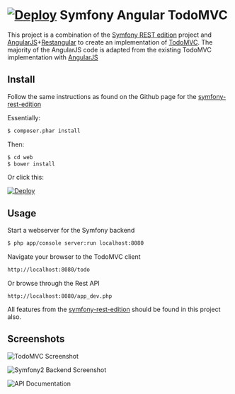 [![Deploy](https://www.herokucdn.com/deploy/button.png)](https://heroku.com/deploy)
Symfony Angular TodoMVC 
========================

This project is a combination of the [Symfony REST edition](https://github.com/gimler/symfony-rest-edition) project and [AngularJS](http://angularjs.org/)+[Restangular](https://github.com/mgonto/restangular) to create an implementation
of [TodoMVC](http://todomvc.com/). The majority of the AngularJS code is adapted from the existing TodoMVC implementation with [AngularJS](http://todomvc.com/architecture-examples/angularjs/#/)

Install
----------------------------------

Follow the same instructions as found on the Github page for the [symfony-rest-edition](https://github.com/gimler/symfony-rest-edition)

Essentially:

```bash
$ composer.phar install
```

Then:

```bash
$ cd web 
$ bower install
```

Or click this:

[![Deploy](https://www.herokucdn.com/deploy/button.png)](https://heroku.com/deploy)

Usage
--------------------------------

Start a webserver for the Symfony backend

```bash
$ php app/console server:run localhost:8080
```

Navigate your browser to the TodoMVC client

```bash
http://localhost:8080/todo
```

Or browse through the Rest API

```
http://localhost:8080/app_dev.php
```

All features from the [symfony-rest-edition](https://github.com/gimler/symfony-rest-edition) should be found in this project also.

Screenshots
---------------------------------

![TodoMVC Screenshot](http://i.imgur.com/P0flyyF.png "TodoMVC")

![Symfony2 Backend Screenshot](http://i.imgur.com/gybF8IS.png "Symfony2")

![API Documentation](http://i.imgur.com/XsFnJUY.png "API Docs")
